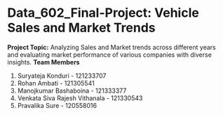 # Data_602_Final-Project: Vehicle Sales and Market Trends
**Project Topic:** Analyzing Sales and Market trends across different years and evaluating market performance of various companies with diverse insights.
**Team Members**
1. Suryateja Konduri - 121233707
2. Rohan Ambati - 121305541
3. Manojkumar Bashaboina - 121333377
4. Venkata Siva Rajesh Vithanala - 121330543
5. Pravalika Sure - 120558016
